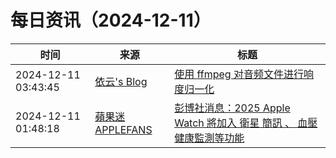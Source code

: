 ﻿# 每日资讯（2024-12-11）

|时间|来源|标题|
|---|---|---|
|2024-12-11 03:43:45|[依云's Blog](https://blog.lilydjwg.me/feed)|[使用 ffmpeg 对音频文件进行响度归一化](https://blog.lilydjwg.me/posts/216896.html)|
|2024-12-11 01:48:18|[蘋果迷 APPLEFANS](https://applefans.today/feed/)|[彭博社消息：2025 Apple Watch 將加入 衛星 簡訊 、 血壓 健康監測等功能](https://applefans.today/2024-12-apple-watch-2025-rumors-features/)|
